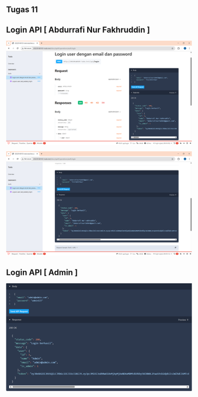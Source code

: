 ## Tugas 11

## Login API [ Abdurrafi Nur Fakhruddin ]

![alt text](<screenshot/tugas 11/LoginApiName.png>)

![alt text](<screenshot/tugas 11/LoginApiNameFull.png>)

## Login API [ Admin ]

![alt text](<screenshot/tugas 11/LoginApi.png>)
